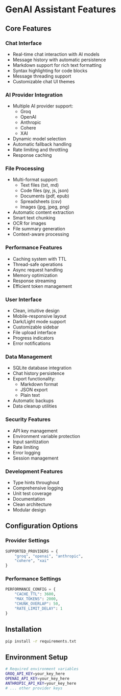 # GenAI Assistant Features

## Core Features

### Chat Interface
- Real-time chat interaction with AI models
- Message history with automatic persistence
- Markdown support for rich text formatting
- Syntax highlighting for code blocks
- Message threading support
- Customizable chat UI themes

### AI Provider Integration
- Multiple AI provider support:
  - Groq
  - OpenAI
  - Anthropic
  - Cohere
  - XAI
- Dynamic model selection
- Automatic fallback handling
- Rate limiting and throttling
- Response caching

### File Processing
- Multi-format support:
  - Text files (txt, md)
  - Code files (py, js, json)
  - Documents (pdf, epub)
  - Spreadsheets (csv)
  - Images (jpg, jpeg, png)
- Automatic content extraction
- Smart text chunking
- OCR for images
- File summary generation
- Context-aware processing

### Performance Features
- Caching system with TTL
- Thread-safe operations
- Async request handling
- Memory optimization
- Response streaming
- Efficient token management

### User Interface
- Clean, intuitive design
- Mobile-responsive layout
- Dark/Light mode support
- Customizable sidebar
- File upload interface
- Progress indicators
- Error notifications

### Data Management
- SQLite database integration
- Chat history persistence
- Export functionality:
  - Markdown format
  - JSON export
  - Plain text
- Automatic backups
- Data cleanup utilities

### Security Features
- API key management
- Environment variable protection
- Input sanitization
- Rate limiting
- Error logging
- Session management

### Development Features
- Type hints throughout
- Comprehensive logging
- Unit test coverage
- Documentation
- Clean architecture
- Modular design

## Configuration Options

### Provider Settings
```python
SUPPORTED_PROVIDERS = {
    "groq", "openai", "anthropic",
    "cohere", "xai"
}
```

### Performance Settings
```python
PERFORMANCE_CONFIG = {
    "CACHE_TTL": 3600,
    "MAX_TOKENS": 2000,
    "CHUNK_OVERLAP": 50,
    "RATE_LIMIT_DELAY": 1
}
```

## Installation

```bash
pip install -r requirements.txt
```

## Environment Setup

```bash
# Required environment variables
GROQ_API_KEY=your_key_here
OPENAI_API_KEY=your_key_here
ANTHROPIC_API_KEY=your_key_here
# ... other provider keys
```
